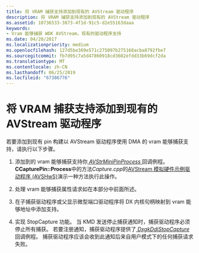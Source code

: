 ```yaml
---
title: 将 VRAM 捕获支持添加到现有的 AVStream 驱动程序
description: 将 VRAM 捕获支持添加到现有的 AVStream 驱动程序
ms.assetid: 10736533-3873-4f1d-91c5-d2e55163daaa
keywords:
- Vram 能够捕获 WDK AVStream，现有的驱动程序支持
ms.date: 04/20/2017
ms.localizationpriority: medium
ms.openlocfilehash: 127d5be369e571c275097b275168acba8792fbe7
ms.sourcegitcommit: fb7d95c7a5d47860918cd3602efdd33b69dcf2da
ms.translationtype: MT
ms.contentlocale: zh-CN
ms.lasthandoff: 06/25/2019
ms.locfileid: "67386776"
---
```

# <a name="adding-vram-capture-support-to-existing-avstream-drivers"></a>将 VRAM 捕获支持添加到现有的 AVStream 驱动程序


若要添加到现有 pin 构建以 AVStream 驱动程序使用 DMA 的 vram 能够捕获支持，请执行以下步骤。

1.  添加到的 vram 能够捕获支持你[ *AVStrMiniPinProcess* ](https://docs.microsoft.com/windows-hardware/drivers/ddi/content/ks/nc-ks-pfnkspin)回调例程。 **CCapturePin::Process**中的方法*Capture.cpp*的[AVStream 模拟硬件示例驱动程序 (AVSHwS)](https://go.microsoft.com/fwlink/p/?linkid=256083)演示一种方法执行此操作。

2.  处理 vram 能够捕获属性请求如在本部分中前面所述。

3.  在子捕获驱动程序或父显示微型端口驱动程序将 DX 内核句柄映射到 vram 能够地址中添加支持。

4.  实现 StopCapture 功能。 当 KMD 发送停止捕获通知时，捕获驱动程序必须停止所有捕获。 若要注册通知，捕获驱动程序提供了[ *DxgkDdiStopCapture* ](https://docs.microsoft.com/windows-hardware/drivers/ddi/content/d3dkmddi/nc-d3dkmddi-dxgkddi_stopcapture)回调例程。 捕获驱动程序应该会收到此通知后来自用户模式下的任何捕获请求失败。

 

 





